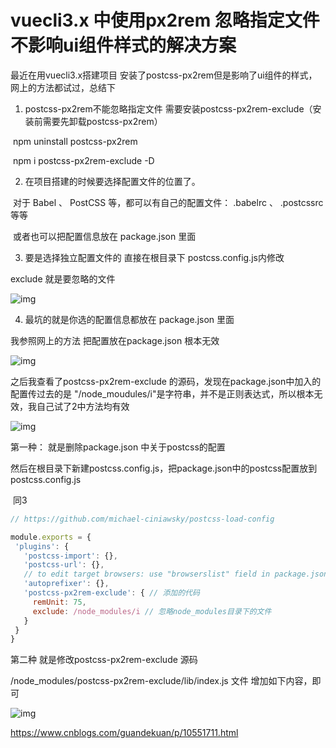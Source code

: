 # vuecli3.x 中使用px2rem 忽略指定文件 不影响ui组件样式的解决方案

最近在用vuecli3.x搭建项目    安装了postcss-px2rem但是影响了ui组件的样式，网上的方法都试过，总结下

1. postcss-px2rem不能忽略指定文件   需要安装postcss-px2rem-exclude（安装前需要先卸载postcss-px2rem）

​    npm uninstall postcss-px2rem

​    npm i postcss-px2rem-exclude -D

2. 在项目搭建的时候要选择配置文件的位置了。

​     对于 Babel 、 PostCSS 等，都可以有自己的配置文件： .babelrc 、 .postcssrc 等等

​     或者也可以把配置信息放在 package.json 里面

3. 要是选择独立配置文件的 直接在根目录下  postcss.config.js内修改

exclude  就是要忽略的文件    

![img](https://upload-images.jianshu.io/upload_images/10353409-17e37602be3e851f.png)

 

4. 最坑的就是你选的配置信息都放在 package.json 里面

我参照网上的方法 把配置放在package.json  根本无效

 

![img](https://upload-images.jianshu.io/upload_images/10353409-7f377f4e9610c2fd.png)

 

之后我查看了postcss-px2rem-exclude 的源码，发现在package.json中加入的配置传过去的是  "/node_moudules/i"是字符串，并不是正则表达式，所以根本无效，我自己试了2中方法均有效

 

![img](https://upload-images.jianshu.io/upload_images/10353409-05b875723b074258.png)

 

第一种： 就是删除package.json 中关于postcss的配置

​                然后在根目录下新建postcss.config.js，把package.json中的postcss配置放到postcss.config.js

​                同3  

 ```js
// https://github.com/michael-ciniawsky/postcss-load-config

module.exports = {
  'plugins': {
    'postcss-import': {},
    'postcss-url': {},
    // to edit target browsers: use "browserslist" field in package.json
    'autoprefixer': {},
    'postcss-px2rem-exclude': { // 添加的代码
      remUnit: 75,
      exclude: /node_modules/i // 忽略node_modules目录下的文件
    }
  }
}
 ```



第二种  就是修改postcss-px2rem-exclude 源码

/node_modules/postcss-px2rem-exclude/lib/index.js 文件 增加如下内容，即可

 

 

![img](https://upload-images.jianshu.io/upload_images/10353409-fec07b0c43dbfcac.png)



<https://www.cnblogs.com/guandekuan/p/10551711.html>
